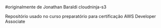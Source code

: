 #originalmente de Jonathan Baraldi cloudninja-s3

Repositório usado no curso preparatório para certificação AWS Developer Associate
